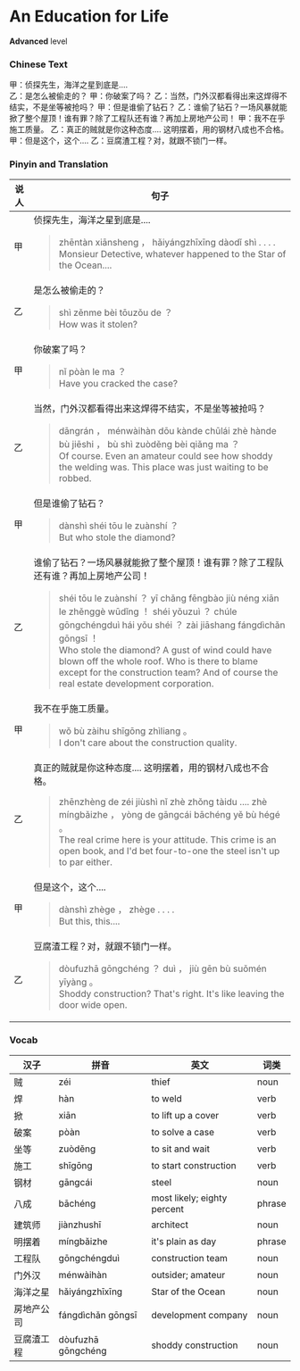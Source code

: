 # An Education for Life
**Advanced** level
### Chinese Text
甲：侦探先生，海洋之星到底是....<br />乙：是怎么被偷走的？
甲：你破案了吗？
乙：当然，门外汉都看得出来这焊得不结实，不是坐等被抢吗？
甲：但是谁偷了钻石？
乙：谁偷了钻石？一场风暴就能掀了整个屋顶！谁有罪？除了工程队还有谁？再加上房地产公司！
甲：我不在乎施工质量。
乙：真正的贼就是你这种态度.... 这明摆着，用的钢材八成也不合格。
甲：但是这个，这个....
乙：豆腐渣工程？对，就跟不锁门一样。

### Pinyin and Translation
|说人|句子|
|----|----|
|甲|侦探先生，海洋之星到底是....<blockquote>zhēntàn xiānsheng ， hǎiyángzhīxīng dàodǐ shì . . . .<br />Monsieur Detective, whatever happened to the Star of the Ocean....</blockquote>|
|乙|是怎么被偷走的？<blockquote>shì zěnme bèi tōuzǒu de ？<br />How was it stolen?</blockquote>|
|甲|你破案了吗？<blockquote>nǐ pòàn le ma ？<br />Have you cracked the case?</blockquote>|
|乙|当然，门外汉都看得出来这焊得不结实，不是坐等被抢吗？<blockquote>dāngrán ， ménwàihàn dōu kànde chūlái zhè hànde bù jiēshi ， bù shì zuòděng bèi qiǎng ma ？<br />Of course. Even an amateur could see how shoddy the welding was. This place was just waiting to be robbed.</blockquote>|
|甲|但是谁偷了钻石？<blockquote>dànshì shéi tōu le zuànshí ？<br />But who stole the diamond?</blockquote>|
|乙|谁偷了钻石？一场风暴就能掀了整个屋顶！谁有罪？除了工程队还有谁？再加上房地产公司！<blockquote>shéi tōu le zuànshí ？ yī chǎng fēngbào jiù néng xiān le zhěnggè wūdǐng ！ shéi yǒuzuì ？ chúle gōngchéngduì hái yǒu shéi ？ zài jiāshang fángdìchǎn gōngsī ！<br />Who stole the diamond? A gust of wind could have blown off the whole roof. Who is there to blame except for the construction team? And of course the real estate development corporation.</blockquote>|
|甲|我不在乎施工质量。<blockquote>wǒ bù zàihu shīgōng zhìliang 。<br />I don't care about the construction quality.</blockquote>|
|乙|真正的贼就是你这种态度.... 这明摆着，用的钢材八成也不合格。<blockquote>zhēnzhèng de zéi jiùshì nǐ zhè zhǒng tàidu ....  zhè míngbǎizhe ， yòng de gāngcái bāchéng yě bù hégé 。<br />The real crime here is your attitude. This crime is an open book, and I'd bet four-to-one the steel isn't up to par either.</blockquote>|
|甲|但是这个，这个....<blockquote>dànshì zhège ， zhège . . . .<br />But this, this....</blockquote>|
|乙|豆腐渣工程？对，就跟不锁门一样。<blockquote>dòufuzhā gōngchéng ？ duì ， jiù gēn bù suǒmén yīyàng 。<br />Shoddy construction? That's right. It's like leaving the door wide open.</blockquote>|
### Vocab
|汉子|拼音|英文|词类|
|----|----|----|----|
|贼|zéi|thief|noun|
|焊|hàn|to weld|verb|
|掀|xiān|to lift up a cover|verb|
|破案|pòàn|to solve a case|verb|
|坐等|zuòděng|to sit and wait|verb|
|施工|shīgōng|to start construction|verb|
|钢材|gāngcái|steel|noun|
|八成|bāchéng|most likely; eighty percent|phrase|
|建筑师|jiànzhushī|architect|noun|
|明摆着|míngbǎizhe|it's plain as day|phrase|
|工程队|gōngchéngduì|construction team|noun|
|门外汉|ménwàihàn|outsider; amateur|noun|
|海洋之星|hǎiyángzhīxīng|Star of the Ocean|noun|
|房地产公司|fángdìchǎn gōngsī|development company|noun|
|豆腐渣工程|dòufuzhā gōngchéng|shoddy construction|noun|